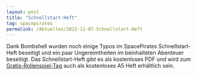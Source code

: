 ```yaml
---
layout: post
title: "Schnellstart-Heft"
tag: spacepirates
permalink: /Aktuelles/2012-11-07-Schnellstart-Heft
---
```


Dank Bombshell wurden noch einige Typos im SpacePirates Schnellstart-Heft beseitigt und ein paar Ungereimtheiten im beinhalteten Abenteuer beseitigt. Das Schnellstart-Heft gibt es als kostenloses PDF und wird zum [Gratis-Rollenspiel-Tag](http:/gratisrollenspieltag.de/) auch als kostenloses A5 Heft erhältlich sein.
